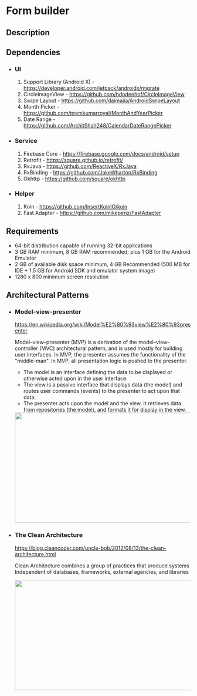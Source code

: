 <h1>Form builder</h1>

<h2>Description</h2>
<p></p>

<h2>Dependencies</h2>
<ul>
    <li>
        <h3>UI</h3>
        <ol>
            <li>Support Library (Android X) - <a href = "https://developer.android.com/jetpack/androidx/migrate">https://developer.android.com/jetpack/androidx/migrate</a></li>
            <li>CircleImageView - <a href="https://github.com/hdodenhof/CircleImageView">https://github.com/hdodenhof/CircleImageView</a></li>
            <li>Swipe Layout - <a href="https://github.com/daimajia/AndroidSwipeLayout">https://github.com/daimajia/AndroidSwipeLayout</a></li>
            <li>Month Picker - <a href = "https://github.com/premkumarroyal/MonthAndYearPicker">https://github.com/premkumarroyal/MonthAndYearPicker</a></li>
            <li>Date Range - <a href = "https://github.com/ArchitShah248/CalendarDateRangePicker">https://github.com/ArchitShah248/CalendarDateRangePicker</a></li>
        </ol>
    </li>
    <li>
        <h3>Service</h3>
        <ol>
            <li>Firebase Core - <a href = "https://firebase.google.com/docs/android/setup">https://firebase.google.com/docs/android/setup</a></li>
            <li>Retrofit - <a href = "https://square.github.io/retrofit/">https://square.github.io/retrofit/</a></li>
            <li>RxJava - <a href ="https://github.com/ReactiveX/RxJava">https://github.com/ReactiveX/RxJava</a></li>
            <li>RxBinding - <a href = "https://github.com/JakeWharton/RxBinding">https://github.com/JakeWharton/RxBinding</a></li>
            <li>Okhttp - <a href = "https://github.com/square/okhttp">https://github.com/square/okhttp</a></li>
        </ol>
    </li>
    <li>
        <h3>Helper</h3>
        <ol>
            <li>Koin - <a href = "https://github.com/InsertKoinIO/koin">https://github.com/InsertKoinIO/koin</a></li>
            <li>Fast Adapter - <a href = "https://github.com/mikepenz/FastAdapter">https://github.com/mikepenz/FastAdapter</a></li>
        </ol>
    </li>
</ul>

<h2>Requirements</h2>
<ul>
    <li>64-bit distribution capable of running 32-bit applications</li>
    <li>3 GB RAM minimum, 8 GB RAM recommended; plus 1 GB for the Android Emulator</li>
    <li>2 GB of available disk space minimum, 4 GB Recommended (500 MB for IDE + 1.5 GB for Android SDK and emulator system image)</li>
    <li>1280 x 800 minimum screen resolution</li>
</ul>

<h2>Architectural Patterns</h2>
<ul>
    <li>
        <h3>Model-view-presenter</h3>
        <a href = "https://en.wikipedia.org/wiki/Model%E2%80%93view%E2%80%93presenter">https://en.wikipedia.org/wiki/Model%E2%80%93view%E2%80%93presenter</a>
        <p>Model–view–presenter (MVP) is a derivation of the model–view–controller (MVC) architectural pattern, and is used mostly for building user interfaces. In MVP, the presenter assumes the functionality of the "middle-man". In MVP, all presentation logic is pushed to the presenter.</p>
        <ul>
            <li>The model is an interface defining the data to be displayed or otherwise acted upon in the user interface.</li>
            <li>The view is a passive interface that displays data (the model) and routes user commands (events) to the presenter to act upon that data.</li>
            <li>The presenter acts upon the model and the view. It retrieves data from repositories (the model), and formats it for display in the view.</li>
        </ul>
        <img src = "https://cdn-images-1.medium.com/max/1600/1*p2JvbgEir0BusDiiVHMvIA.png" width = "500" height = "300"/>
    </li>
    <li>
        <h3>The Clean Architecture</h3>
        <a href = "https://blog.cleancoder.com/uncle-bob/2012/08/13/the-clean-architecture.html">https://blog.cleancoder.com/uncle-bob/2012/08/13/the-clean-architecture.html</a>
        <p>Clean Architecture combines a group of practices that produce systems Independent of databases, frameworks, external agencies, and libraries</p>
        <img src = "https://cdn-images-1.medium.com/max/719/1*ZNT5apOxDzGrTKUJQAIcvg.png" width = "500" height = "300"/>
    </li>
</ul>


